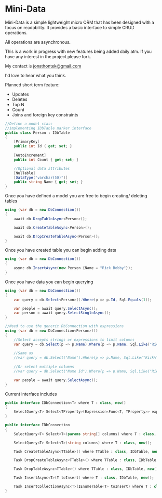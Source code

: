 # Mini-Data
Mini-Data is a simple lightweight micro ORM that has been designed with a focus on readability. It provides a basic interface to simple CRUD operations. 

All operations are asynchronous.

This is a work in progress with new features being added daily atm. If you have any interest in the project please fork.

My contact is jonathontek@gmail.com

I'd love to hear what you think.

Planned short term feature:
* Updates
* Deletes
* Top N
* Count
* Joins and foreign key constraints

```csharp
//Define a model class 
//implementing IDbTable marker interface
public class Person : IDbTable
{
	[PrimaryKey]
	public int Id { get; set; }
	
	[AutoIncrement]
	public int Count { get; set; }

	//Optional data attributes
	[Nullable]
	[DataType("varchar(50)")]
	public string Name { get; set; }
}
```

Once you have defined a model you are free to begin creating/ deleting tables

```csharp
using (var db = new DbConnection())
{
	await db.DropTableAsync<Person>();

	await db.CreateTableAsync<Person>();

	await db.DropCreateTableAsync<Person>();
}
```

Once you have created table you can begin adding data

```csharp
using (var db = new DbConnection())
{
	async db.InsertAsync(new Person {Name = "Rick Bobby"});
}
```

Once you have data you can begin querying

```csharp
using (var db = new DbConnection())
{
	var query = db.Select<Person>().Where(p => p.Id, Sql.Equals(1));

	var people = await query.SelectAsync();	
	var person = await query.SelectSingleAsync();	
}

//Need to use the generic DbConnection with expressions
using (var db = new DbConnection<Person>())
{
	//Select accepts strings or expressions to limit columns
	var query = db.Select(p => p.Name).Where(p => p.Name, Sql.Like("Rick%"));
	
	//Same as
	//var query = db.Select("Name").Where(p => p.Name, Sql.Like("Rick%"));
	
	//Or select multiple columns
	//var query = db.Select("Name Id").Where(p => p.Name, Sql.Like("Rick%"));

	var people = await query.SelectAsync();
}
```

Current interface includes
```csharp
public interface IDbConnection<T> where T : class, new()
{
	SelectQuery<T> Select<TProperty>(Expression<Func<T, TProperty>> expression);
}

public interface IDbConnection
{
	SelectQuery<T> Select<T>(params string[] columns) where T : class, new();

	SelectQuery<T> Select<T>(string columns) where T : class, new();

	Task CreateTableAsync<TTable>() where TTable : class, IDbTable, new();

	Task DropCreateTableAsync<TTable>() where TTable : class, IDbTable, new();

	Task DropTableAsync<TTable>() where TTable : class, IDbTable, new();

	Task InsertAsync<T>(T toInsert) where T : class, IDbTable, new();

	Task InsertCollectionAsync<T>(IEnumerable<T> toInsert) where T : class, IDbTable, new();
}
```